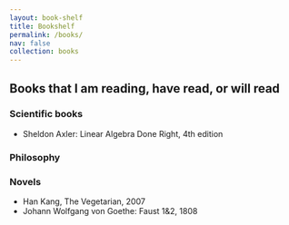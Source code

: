 ```yaml
---
layout: book-shelf
title: Bookshelf
permalink: /books/
nav: false
collection: books
---
```


## Books that I am reading, have read, or will read

### Scientific books
 - Sheldon Axler: Linear Algebra Done Right, 4th edition

### Philosophy

### Novels
 - Han Kang, The Vegetarian, 2007
 - Johann Wolfgang von Goethe: Faust 1&2, 1808
